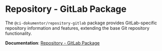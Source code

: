# Repository - GitLab Package

The `@ci-dokumentor/repository-gitlab` package provides GitLab-specific repository information and features, extending the base Git repository functionality.

**Documentation**: [Repository - GitLab Package](../../docs/content/packages/repository/gitlab/)
